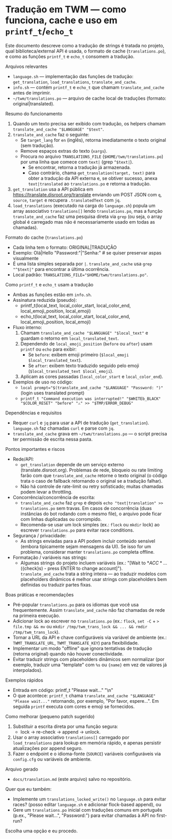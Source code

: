 # Tradução em TWM — como funciona, cache e uso em `printf_t`/`echo_t`

Este documento descreve como a tradução de strings é tratada no projeto, qual biblioteca/external API é usada, o formato de cache (`translations.po`), e como as funções `printf_t` e `echo_t` consomem a tradução.

Arquivos relevantes

- `language.sh` — implementação das funções de tradução: `get_translation`, `load_translations`, `translate_and_cache`.
- `info.sh` — contém `printf_t` e `echo_t` que chamam `translate_and_cache` antes de imprimir.
- `~/twm/translations.po` — arquivo de cache local de traduções (formato: original|translated).

Resumo do funcionamento

1. Quando um texto precisa ser exibido com tradução, os helpers chamam `translate_and_cache "$LANGUAGE" "$text"`.
2. `translate_and_cache` faz o seguinte:
   - Se `target_lang` for `en` (inglês), retorna imediatamente o texto original (sem tradução).
   - Remove espaços extras do texto (`xargs`).
   - Procura no arquivo `TRANSLATIONS_FILE` (`$HOME/twm/translations.po`) por uma linha que comece com `text|` (grep `^$text|`).
     - Se encontrar, retorna a tradução já armazenada.
     - Caso contrário, chama `get_translation(target, text)` para obter a tradução da API externa e, se obtiver sucesso, anexa `text|translated` ao `translations.po` e retorna a tradução.
3. `get_translation` usa a API pública em https://translate.disroot.org/translate enviando um POST JSON com `q`, `source`, `target` e recupera `.translatedText` com `jq`.
4. `load_translations` (executado na carga do `language.sh`) popula um array associativo `translations[]` lendo `translations.po`, mas a função `translate_and_cache` faz uma pesquisa direta via `grep` (ou seja, o array global é carregado mas não é necessariamente usado em todas as chamadas).

Formato do cache (`translations.po`)

- Cada linha tem o formato: ORIGINAL|TRADUÇÃO
- Exemplo:
  Olá|Hello
  "Password:"|"Senha:" # se quiser preservar aspas visualmente
- É uma lista simples separada por `|`. `translate_and_cache` usa `grep "^$text|"` para encontrar a última ocorrência.
- Local padrão: `TRANSLATIONS_FILE="$HOME/twm/translations.po"`.

Como `printf_t` e `echo_t` usam a tradução

- Ambas as funções estão em `info.sh`.
- Assinatura reduzida (pseudo):
  - printf_t(local_text, local_color_start, local_color_end, local_emoji_position, local_emoji)
  - echo_t(local_text, local_color_start, local_color_end, local_emoji_position, local_emoji)
- Fluxo interno:
  1. Chamam `translate_and_cache "$LANGUAGE" "$local_text"` e guardam o retorno em `local_translated_text`.
  2. Dependendo de `local_emoji_position` (`before` ou `after`) usam `printf` ou `echo` para exibir:
     - Se `before`: exibem emoji primeiro (`$local_emoji $local_translated_text`).
     - Se `after`: exibem texto traduzido seguido pelo emoji (`$local_translated_text $local_emoji`).
  3. Aplicam as cores passadas (`local_color_start` e `local_color_end`).
- Exemplos de uso no código:
  - `local prompt="$(translate_and_cache "$LANGUAGE" "Password: ")"` (login uses translated prompt)
  - `printf_t "Command execution was interrupted!" "$WHITEb_BLACK" "$COLOR_RESET" "before" "⚠️" >> "$TMP/ERROR_DEBUG"`

Dependências e requisitos

- Requer `curl` e `jq` para usar a API de tradução (`get_translation`). `language.sh` faz chamadas `curl` e parse com `jq`.
- `translate_and_cache` grava em `~/twm/translations.po` — o script precisa ter permissão de escrita nessa pasta.

Pontos importantes e riscos

- Rede/API:
  - `get_translation` depende de um serviço externo (translate.disroot.org). Problemas de rede, bloqueio ou rate limiting farão com que `translate_and_cache` retorne o texto original (o código trata o caso de fallback retornando o original se a tradução falhar).
  - Não há controle de rate-limit ou retry sofisticado; muitas chamadas podem levar a throttling.
- Concorrência/concorrência de escrita:
  - `translate_and_cache` faz `grep` e depois `echo "text|translation" >> translations.po` sem travas. Em casos de concorrência (duas instâncias do bot rodando com o mesmo file), o arquivo pode ficar com linhas duplicadas ou corrompido.
  - Recomenda-se usar um lock simples (ex.: `flock` ou `mkdir` lock) ao escrever `translations.po` para evitar race conditions.
- Segurança / privacidade:
  - As strings enviadas para a API podem incluir conteúdo sensível (embora tipicamente sejam mensagens da UI). Se isso for um problema, considerar manter `translations.po` completa offline.
- Formatação / variáveis nas strings:
  - Algumas strings do projeto incluem variáveis (ex.: "[Wait to *$ACC*... (${check}s) - press ENTER to change account]"). `translate_and_cache` trata a string inteira — ao traduzir modelos com placeholders dinâmicos é melhor usar strings com placeholders bem definidas ou traduzir partes fixas.

Boas práticas e recomendações

- Pré-popular `translations.po` para os idiomas que você usa frequentemente. Assim `translate_and_cache` não faz chamadas de rede na primeira execução.
- Adicionar lock ao escrever no `translations.po` (ex.: `flock`, `set -C` + `> file.tmp && mv` ou `mkdir /tmp/twm_trans_lock && ... && rmdir /tmp/twm_trans_lock`).
- Tornar a URL da API e chave configuráveis via variável de ambiente (ex.: `TWMT_TRANSLATE_URL`, `TWMT_TRANSLATE_KEY`) para flexibilidade.
- Implementar um modo "offline" que ignora tentativas de tradução (retorna original) quando não houver conectividade.
- Evitar traduzir strings com placeholders dinâmicos sem normalizar (por exemplo, traduzir uma "template" com `%s` ou `{name}` em vez de valores já interpolados).

Exemplos rápidos

- Entrada em código:
  printf_t "Please wait..." "\n"
- O que acontece: `printf_t` chama `translate_and_cache "$LANGUAGE" "Please wait..."` retornando, por exemplo, "Por favor, espere...". Em seguida `printf` executa com cores e emoji se fornecidos.

Como melhorar (pequeno patch sugerido)

1. Substituir a escrita direta por uma função segura:
   - lock -> re-check -> append -> unlock.
2. Usar o array associativo `translations[]` carregado por `load_translations` para lookup em memória rápido, e apenas persistir atualizações por append seguro.
3. Fazer o endpoint e o idioma-fonte (`SOURCE`) variáveis configuráveis via `config.cfg` ou variáveis de ambiente.

Arquivo gerado

- `docs/translation.md` (este arquivo) salvo no repositório.

Quer que eu também:

- Implemente um `translations_locked_write()` no `language.sh` para evitar races? (posso editar `language.sh` e adicionar flock-based append), ou
- Gere um `translations.po` inicial com traduções comuns em português (p.ex., "Please wait...", "Password:") para evitar chamadas à API no first-run?

Escolha uma opção e eu procedo.
